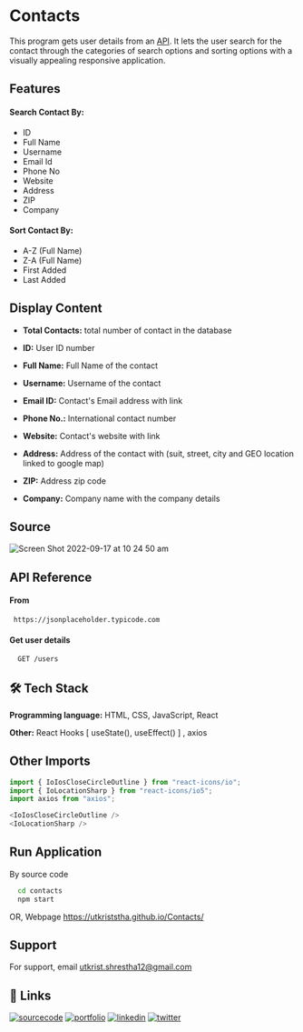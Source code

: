 
# Contacts

This program gets user details from an [API](https://jsonplaceholder.typicode.com/users). It lets the user search for the contact through the categories of search options and sorting options with a visually appealing responsive application.


## Features

####  Search Contact By:
- ID
- Full Name
- Username
- Email Id
- Phone No
- Website
- Address
- ZIP
- Company

#### Sort Contact By:
- A-Z (Full Name)
- Z-A (Full Name)
- First Added
- Last Added

## Display Content

- **Total Contacts:** total number of contact in the database

- **ID:**  User ID number
- **Full Name:** Full Name of the contact
- **Username:** Username of the contact
- **Email ID:** Contact's Email address with link
- **Phone No.:** International contact number
- **Website:** Contact's website with link 
- **Address:** Address of the contact with (suit, street, city and GEO location linked to google map)
- **ZIP:** Address zip code
- **Company:** Company name with the company details 

## Source

![Screen Shot 2022-09-17 at 10 24 50 am](https://user-images.githubusercontent.com/87806021/190832977-298eef52-df17-478c-ac7d-a2ea4724d02b.png)


## API Reference

#### From

```
 https://jsonplaceholder.typicode.com
```

#### Get user details

```bash
  GET /users
```

## 🛠 Tech Stack

**Programming language:** HTML, CSS, JavaScript, React 

**Other:** React Hooks [ useState(), useEffect() ] , axios


## Other Imports

```javascript
import { IoIosCloseCircleOutline } from "react-icons/io";
import { IoLocationSharp } from "react-icons/io5";
import axios from "axios";

<IoIosCloseCircleOutline />
<IoLocationSharp />
```

## Run Application

By source code
```bash
  cd contacts
  npm start
```
OR, Webpage
https://utkriststha.github.io/Contacts/


## Support

For support, email utkrist.shrestha12@gmail.com

## 🔗 Links

[![sourcecode](https://img.shields.io/badge/source_code-FF000?style=for-the-badge&logo=java&logoColor=white)](https://github.com/utkriststha/Contacts)
[![portfolio](https://img.shields.io/badge/my_portfolio-000?style=for-the-badge&logo=ko-fi&logoColor=white)](https://utkriststha.dev/)
[![linkedin](https://img.shields.io/badge/linkedin-0A66C2?style=for-the-badge&logo=linkedin&logoColor=white)](https://www.linkedin.com/in/utkriststha/)
[![twitter](https://img.shields.io/badge/twitter-1DA1F2?style=for-the-badge&logo=twitter&logoColor=white)](https://twitter.com/utkriststha/)
